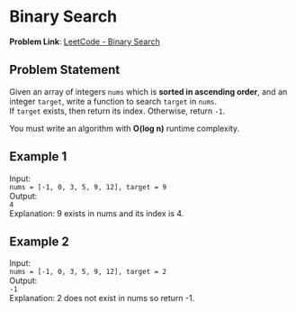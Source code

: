 # Binary Search

**Problem Link**: [LeetCode - Binary Search](https://leetcode.com/problems/binary-search)

## Problem Statement

Given an array of integers `nums` which is **sorted in ascending order**, and an integer `target`, write a function to search `target` in `nums`.  
If `target` exists, then return its index. Otherwise, return `-1`.

You must write an algorithm with **O(log n)** runtime complexity.

## Example 1

Input:  
`nums = [-1, 0, 3, 5, 9, 12], target = 9`  
Output:  
`4`  
Explanation: 9 exists in nums and its index is 4.

## Example 2

Input:  
`nums = [-1, 0, 3, 5, 9, 12], target = 2`  
Output:  
`-1`  
Explanation: 2 does not exist in nums so return -1.
